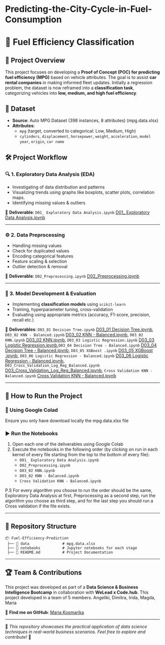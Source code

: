 # Predicting-the-City-Cycle-in-Fuel-Consumption

# 🚗 Fuel Efficiency Classification

## 📌 Project Overview
This project focuses on developing a **Proof of Concept (POC) for predicting fuel efficiency (MPG)** based on vehicle attributes. The goal is to assist **car rental companies** in making informed fleet updates. Initially a regression problem, the dataset is now reframed into a **classification task**, categorizing vehicles into **low, medium, and high fuel efficiency**.

## 📂 Dataset
- **Source**: Auto MPG Dataset (398 instances, 8 attributes) (mpg.data.xlsx)
- **Attributes**:
  - `mpg` (target, converted to categorical: Low, Medium, High)
  - `cylinders`, `displacement`, `horsepower`, `weight`, `acceleration`, `model year`, `origin`, `car name`

## 🛠 Project Workflow
### 🔍 1. Exploratory Data Analysis (EDA)
- Investigating of data distribution and patterns
- Visualizing trends using graphs like boxplots, scatter plots, correlation maps.
- Identifying missing values & outliers

📌 **Deliverable**: `D01_ Exploratory Data Analysis.ipynb` [D01_ Exploratory Data Analysis.ipynb](https://colab.research.google.com/drive/1gPD8ems-U4O63ywihd1C644mmFLoz5qc?authuser=1#scrollTo=3gkUfcx1Z8r0)

---

### ⚙️ 2. Data Preprocessing
- Handling missing values
- Check for duplicated values
- Encoding categorical features
- Feature scaling & selection
- Outlier detection & removal

📌 **Deliverable**: `D02_Preprocessing.ipynb` [D02_Preprocessing.ipynb](https://colab.research.google.com/drive/114H7a4XymcgdKyaq9JHHNF9buoe5_LfB?authuser=1#scrollTo=zgYepZ5qwb1L&line=1&uniqifier=1)

---

### 🤖 3. Model Development & Evaluation
- Implementing **classification models** using `scikit-learn`
- Training, hyperparameter tuning, cross-validation
- Evaluating using appropriate metrics (accuracy, F1-score, precision, recall etc.)

📌 **Deliverables**: `D03_01 Decision Tree.ipynb` [D03_01 Decision Tree.ipynb](https://colab.research.google.com/drive/1q9dSU0PASsEoQv2ksQLQZOEAKyEOk6kT?authuser=1#scrollTo=SdvHVRSx64WX&line=1&uniqifier=1), `D03_02 KNN - Balanced.ipynb` [D03_02 KNN - Balanced.ipynb](https://colab.research.google.com/drive/14eExd_iME3twV2YZ1kFiDOL2cdvGsDig?authuser=1#scrollTo=SdvHVRSx64WX&line=1&uniqifier=1), `D03_02 KNN.ipynb` [D03_02 KNN.ipynb](https://colab.research.google.com/drive/1owNwwJzs_op0Gj5DWQ4SI4CS1oQOT7ph?authuser=1#scrollTo=SdvHVRSx64WX&line=1&uniqifier=1), `D03_03 Logistic Regression.ipynb` [D03_03 Logistic Regression.ipynb](https://colab.research.google.com/drive/1Xllzo7byskgdDmzYl_FGkpwI3l4gncp_?authuser=1#scrollTo=SdvHVRSx64WX&line=1&uniqifier=1),`D03_04 Decision Tree - Balanced.ipynb` [D03_04 Decision Tree - Balanced.ipynb](https://colab.research.google.com/drive/1XAFCUEJ_zvKHLjsp1ytOzkHQNf_WhWoJ?authuser=1#scrollTo=SdvHVRSx64WX&line=1&uniqifier=1), `D03_05 XGBoost .ipynb` [D03_05 XGBoost .ipynb](https://colab.research.google.com/drive/1atqWSEBD337oJrhuN83986bmusrkEzcO?authuser=1#scrollTo=R-Ydxa3vr5hn&line=1&uniqifier=1), `D03_06 Logistic Regression - Balanced.ipynb` [D03_06 Logistic Regression - Balanced.ipynb](https://colab.research.google.com/drive/1Srz-eF2x1xR587IOka6DICNtGGZd_dHa?authuser=1#scrollTo=SdvHVRSx64WX&line=1&uniqifier=1), `D03_Cross_Validation_Log_Reg_Balanced.ipynb` [D03_Cross_Validation_Log_Reg_Balanced.ipynb](https://colab.research.google.com/drive/1LgRkQPi7K10_h1Ct2OL7D276R39Pt7cj?authuser=1#scrollTo=DIMz85yuqss_&line=1&uniqifier=1), `Cross Validation KNN - Balanced.ipynb` [Cross Validation KNN - Balanced.ipynb](https://colab.research.google.com/drive/15FV11IJ35Geo8EoKLD6fIOLoFqcGyh9N?authuser=1#scrollTo=SdvHVRSx64WX&line=1&uniqifier=1)

---

## 🚀 How to Run the Project
### 🔧 Using Google Colad
Ensure you only have download locally the mpg.data.xlsx file

### ▶️ Run the Notebooks
1. Open each one of the deliverables using Google Colab
2. Execute the notebooks in the following order (by clicking on run in each kernel of every file starting from the top to the bottom of every file):
   - `D01_ Exploratory Data Analysis.ipynb`
   - `D02_Preprocessing.ipynb`
   - `D03_02 KNN.ipynb`
   - `D03_02 KNN - Balanced.ipynb`
   - `Cross Validation KNN - Balanced.ipynb`
  
P.S For every algorithm you choose to run the order should be the same, Exploratory Data Analysis at first, Preprocessing as a second step, run the algorithm you choose as third step, and for the last step you should run a Cross validation if the file exists.

---

## 📁 Repository Structure
```
📦 Fuel-Efficiency-Prediction
 ├── 📂 data               # mpg.data.xlsx
 ├── 📂 notebooks          # Jupyter notebooks for each stage
 ├── 📜 README.md          # Project Documentation
```

---

## 🏆 Team & Contributions
This project was developed as part of a **Data Science & Business Intelligence Bootcamp** in collaboration with **WeLead x Code.hub**. This project developed in a team of 5 members. Angeliki, Dimitra, Irida, Magda, Maria  

🔗 **Find me on GitHub**: [Maria Kosmarika](https://github.com/MaRaKiK)

---

📌 *This repository showcases the practical application of data science techniques in real-world business scenarios. Feel free to explore and contribute!* 🚀
